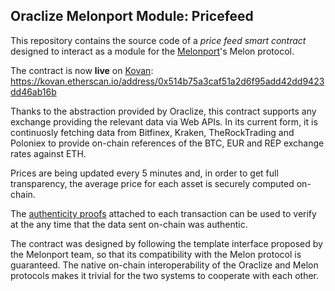 ## Oraclize Melonport Module: Pricefeed

This repository contains the source code of a *price feed smart contract* designed to interact as a module for the [Melonport](https://melonport.com)'s Melon protocol.

The contract is now **live** on [Kovan](https://github.com/kovan-testnet/proposal): https://kovan.etherscan.io/address/0x514b75a3caf51a2d6f95add42dd9423dd46ab16b

Thanks to the abstraction provided by Oraclize, this contract supports any exchange providing the relevant data via Web APIs.
In its current form, it is continuosly fetching data from Bitfinex, Kraken, TheRockTrading and Poloniex to provide on-chain references of the BTC, EUR and REP exchange rates against ETH.

Prices are being updated every 5 minutes and, in order to get full transparency, the average price for each asset is securely computed on-chain.

The [authenticity proofs](http://docs.oraclize.it/#authenticity-proofs) attached to each transaction can be used to verify at the any time that the data sent on-chain was authentic.

The contract was designed by following the template interface proposed by the Melonport team, so that its compatibility with the Melon protocol is guaranteed.
The native on-chain interoperability of the Oraclize and Melon protocols makes it trivial for the two systems to cooperate with each other.
